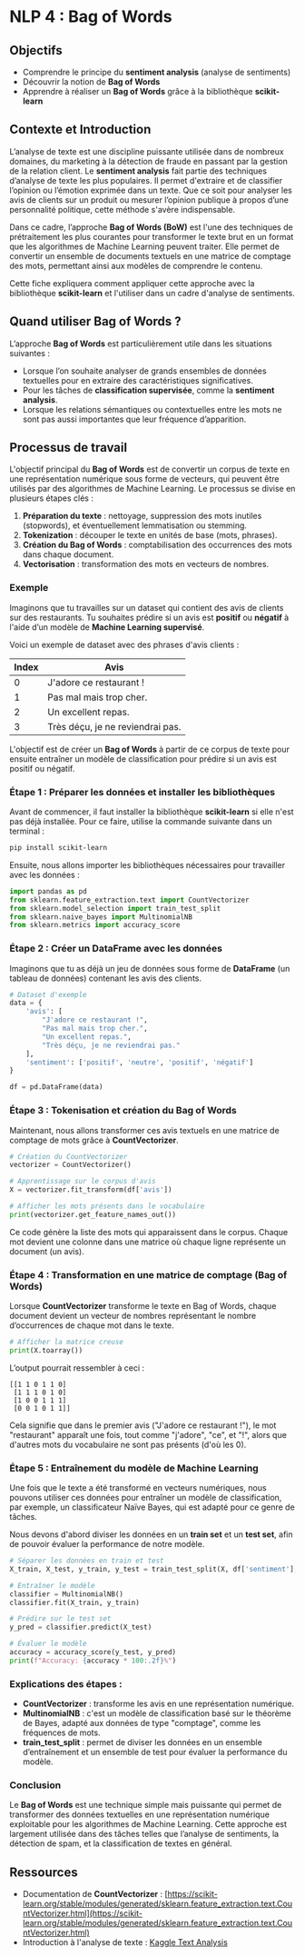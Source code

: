 # NLP 4 : Bag of Words

## Objectifs
- Comprendre le principe du **sentiment analysis** (analyse de sentiments)
- Découvrir la notion de **Bag of Words**
- Apprendre à réaliser un **Bag of Words** grâce à la bibliothèque **scikit-learn**

## Contexte et Introduction

L’analyse de texte est une discipline puissante utilisée dans de nombreux domaines, du marketing à la détection de fraude en passant par la gestion de la relation client. Le **sentiment analysis** fait partie des techniques d’analyse de texte les plus populaires. Il permet d'extraire et de classifier l’opinion ou l’émotion exprimée dans un texte. Que ce soit pour analyser les avis de clients sur un produit ou mesurer l’opinion publique à propos d’une personnalité politique, cette méthode s'avère indispensable.

Dans ce cadre, l’approche **Bag of Words (BoW)** est l'une des techniques de prétraitement les plus courantes pour transformer le texte brut en un format que les algorithmes de Machine Learning peuvent traiter. Elle permet de convertir un ensemble de documents textuels en une matrice de comptage des mots, permettant ainsi aux modèles de comprendre le contenu.

Cette fiche expliquera comment appliquer cette approche avec la bibliothèque **scikit-learn** et l'utiliser dans un cadre d'analyse de sentiments.

## Quand utiliser Bag of Words ?

L’approche **Bag of Words** est particulièrement utile dans les situations suivantes :
- Lorsque l’on souhaite analyser de grands ensembles de données textuelles pour en extraire des caractéristiques significatives.
- Pour les tâches de **classification supervisée**, comme la **sentiment analysis**.
- Lorsque les relations sémantiques ou contextuelles entre les mots ne sont pas aussi importantes que leur fréquence d’apparition.

## Processus de travail

L'objectif principal du **Bag of Words** est de convertir un corpus de texte en une représentation numérique sous forme de vecteurs, qui peuvent être utilisés par des algorithmes de Machine Learning. Le processus se divise en plusieurs étapes clés :
1. **Préparation du texte** : nettoyage, suppression des mots inutiles (stopwords), et éventuellement lemmatisation ou stemming.
2. **Tokenization** : découper le texte en unités de base (mots, phrases).
3. **Création du Bag of Words** : comptabilisation des occurrences des mots dans chaque document.
4. **Vectorisation** : transformation des mots en vecteurs de nombres.

### Exemple

Imaginons que tu travailles sur un dataset qui contient des avis de clients sur des restaurants. Tu souhaites prédire si un avis est **positif** ou **négatif** à l'aide d’un modèle de **Machine Learning supervisé**.

Voici un exemple de dataset avec des phrases d'avis clients :

| Index | Avis                          |
|-------|-------------------------------|
| 0     | J'adore ce restaurant !        |
| 1     | Pas mal mais trop cher.        |
| 2     | Un excellent repas.            |
| 3     | Très déçu, je ne reviendrai pas. |

L'objectif est de créer un **Bag of Words** à partir de ce corpus de texte pour ensuite entraîner un modèle de classification pour prédire si un avis est positif ou négatif.

### Étape 1 : Préparer les données et installer les bibliothèques

Avant de commencer, il faut installer la bibliothèque **scikit-learn** si elle n'est pas déjà installée. Pour ce faire, utilise la commande suivante dans un terminal :

```bash
pip install scikit-learn
```

Ensuite, nous allons importer les bibliothèques nécessaires pour travailler avec les données :

```python
import pandas as pd
from sklearn.feature_extraction.text import CountVectorizer
from sklearn.model_selection import train_test_split
from sklearn.naive_bayes import MultinomialNB
from sklearn.metrics import accuracy_score
```

### Étape 2 : Créer un DataFrame avec les données

Imaginons que tu as déjà un jeu de données sous forme de **DataFrame** (un tableau de données) contenant les avis des clients.

```python
# Dataset d'exemple
data = {
    'avis': [
        "J'adore ce restaurant !", 
        "Pas mal mais trop cher.", 
        "Un excellent repas.", 
        "Très déçu, je ne reviendrai pas."
    ],
    'sentiment': ['positif', 'neutre', 'positif', 'négatif']
}

df = pd.DataFrame(data)
```

### Étape 3 : Tokenisation et création du Bag of Words

Maintenant, nous allons transformer ces avis textuels en une matrice de comptage de mots grâce à **CountVectorizer**. 

```python
# Création du CountVectorizer
vectorizer = CountVectorizer()

# Apprentissage sur le corpus d'avis
X = vectorizer.fit_transform(df['avis'])

# Afficher les mots présents dans le vocabulaire
print(vectorizer.get_feature_names_out())
```

Ce code génère la liste des mots qui apparaissent dans le corpus. Chaque mot devient une colonne dans une matrice où chaque ligne représente un document (un avis).

### Étape 4 : Transformation en une matrice de comptage (Bag of Words)

Lorsque **CountVectorizer** transforme le texte en Bag of Words, chaque document devient un vecteur de nombres représentant le nombre d’occurrences de chaque mot dans le texte.

```python
# Afficher la matrice creuse
print(X.toarray())
```

L’output pourrait ressembler à ceci :

```
[[1 1 0 1 1 0]
 [1 1 1 0 1 0]
 [1 0 0 1 1 1]
 [0 0 1 0 1 1]]
```

Cela signifie que dans le premier avis ("J'adore ce restaurant !"), le mot "restaurant" apparaît une fois, tout comme "j'adore", "ce", et "!", alors que d'autres mots du vocabulaire ne sont pas présents (d'où les 0).

### Étape 5 : Entraînement du modèle de Machine Learning

Une fois que le texte a été transformé en vecteurs numériques, nous pouvons utiliser ces données pour entraîner un modèle de classification, par exemple, un classificateur Naïve Bayes, qui est adapté pour ce genre de tâches.

Nous devons d'abord diviser les données en un **train set** et un **test set**, afin de pouvoir évaluer la performance de notre modèle.

```python
# Séparer les données en train et test
X_train, X_test, y_train, y_test = train_test_split(X, df['sentiment'], test_size=0.2, random_state=42)

# Entraîner le modèle
classifier = MultinomialNB()
classifier.fit(X_train, y_train)

# Prédire sur le test set
y_pred = classifier.predict(X_test)

# Évaluer le modèle
accuracy = accuracy_score(y_test, y_pred)
print(f"Accuracy: {accuracy * 100:.2f}%")
```

### Explications des étapes :

- **CountVectorizer** : transforme les avis en une représentation numérique.
- **MultinomialNB** : c'est un modèle de classification basé sur le théorème de Bayes, adapté aux données de type "comptage", comme les fréquences de mots.
- **train_test_split** : permet de diviser les données en un ensemble d’entraînement et un ensemble de test pour évaluer la performance du modèle.

### Conclusion

Le **Bag of Words** est une technique simple mais puissante qui permet de transformer des données textuelles en une représentation numérique exploitable pour les algorithmes de Machine Learning. Cette approche est largement utilisée dans des tâches telles que l’analyse de sentiments, la détection de spam, et la classification de textes en général.

## Ressources

- Documentation de **CountVectorizer** : [https://scikit-learn.org/stable/modules/generated/sklearn.feature_extraction.text.CountVectorizer.html](https://scikit-learn.org/stable/modules/generated/sklearn.feature_extraction.text.CountVectorizer.html)
- Introduction à l'analyse de texte : [Kaggle Text Analysis](https://www.kaggle.com/learn/intro-to-natural-language-processing)
